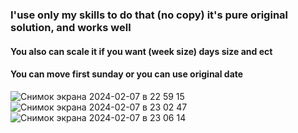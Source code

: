### I'use only my skills to do that (no copy) it's pure original solution, and works well
#### You also can scale it if you want (week size) days size and ect
#### You can move first sunday or you can use original date 

![Снимок экрана 2024-02-07 в 22 59 15](https://github.com/goderxxa/DateCalendar/assets/35173779/7c14af4a-3db4-495b-b41d-a6c218035149)
![Снимок экрана 2024-02-07 в 23 02 47](https://github.com/goderxxa/DateCalendar/assets/35173779/df69ac57-e6c6-4da8-a57b-130684a2451d)
![Снимок экрана 2024-02-07 в 23 06 14](https://github.com/goderxxa/DateCalendar/assets/35173779/92a2ed02-f226-4fdf-9087-5e4441f592ba)
